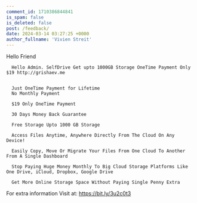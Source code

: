 ```yaml
---
comment_id: 1710386844841
is_spam: false
is_deleted: false
post: /feedback/
date: 2024-03-14 03:27:25 +0000
author_fullname: 'Vivien Streit'
---
```


Hello Friend

      Hello Admin. SelfDrive Get upto 1000GB Storage OneTime Payment Only $19 http://grishaev.me

       
      Just OneTime Payment for Lifetime
      No Monthly Payment

      $19 Only OneTime Payment     
     
      30 Days Money Back Guarantee

      Free Storage Upto 1000 GB Storage

      Access Files Anytime, Anywhere Directly From The Cloud On Any Device!

      Easily Copy, Move Or Migrate Your Files From One Cloud To Another From A Single Dashboard

      Stop Paying Huge Money Monthly To Big Cloud Storage Platforms Like One Drive, iCloud, Dropbox, Google Drive 

      Get More Online Storage Space Without Paying Single Penny Extra  

For extra  information  Visit at: https://bit.ly/3u2c0t3

